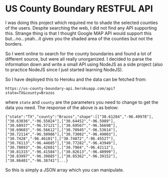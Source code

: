 # US County Boundary RESTFUL API

I was doing this project which required me to shade the selected counties of the users. 
Despite searching the web, I did not find any API supporting this. Strange thing is that
I thought Google MAP API would support this but...no...yeah...it gives you the shaded area
of the counties but not the borders.

So I went online to search for the county boundaries and found a lot of different source,
but were all really unorganized. I decided to parse the information down and write a small
API using NodeJS as a side project (also to practice NodeJS since I just started learning NodeJS).

So I have deployed this to Heroku and the data can be fetched from:

`https://us-county-boundary-api.herokuapp.com/api?state=TX&county=Brazos`

where `state` and `county` are the parameters you need to change to get the data you need.
The response of the above is as below:

`{"state":"TX","county":"Brazos","shape":[["30.61284","-96.49978"],["30.63036","-96.55024"],["30.64452","-96.5989"],["30.68937","-96.57121"],["30.69567","-96.56698"],["30.69603","-96.56612"],["30.70945","-96.53614"],["30.72114","-96.50986"],["30.73002","-96.49003"],["30.7428","-96.46101"],["30.74872","-96.45527"],["30.76113","-96.44685"],["30.77282","-96.43949"],["30.78893","-96.42681"],["30.7984","-96.42112"],["30.81315","-96.41584"],["30.82613","-96.40999"],["30.83997","-96.39885"],["30.85362","-96.39152"],["30.86401","-96.38741"]...}`

So this is simply a JSON array which you can manipulate.
